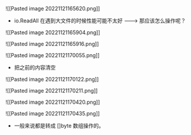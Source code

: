 ![[Pasted image 20221121165620.png]]

- io.ReadAll 在遇到大文件的时候性能可能不太好 ---> 那应该怎么操作呢？

![[Pasted image 20221121165904.png]]

![[Pasted image 20221121165916.png]]

![[Pasted image 20221121170055.png]]

- 把之前的内容清空

![[Pasted image 20221121170122.png]]

![[Pasted image 20221121170211.png]]

![[Pasted image 20221121170420.png]]

![[Pasted image 20221121170435.png]]


- 一般来说都是转成 []byte 数组操作的。

